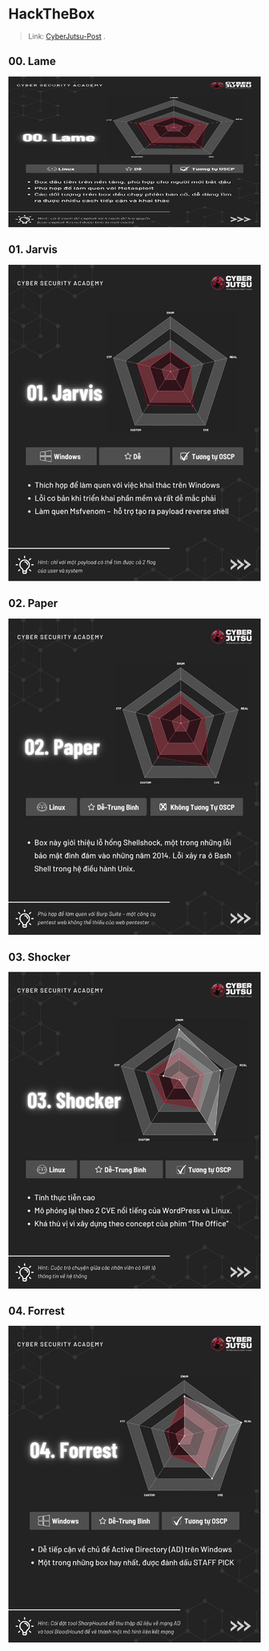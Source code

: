 # HackTheBox

> Link: [CyberJutsu-Post](https://www.facebook.com/CyberJutsu/posts/pfbid02jZt268egd32CECHH6djE242zcX7MQnsH6YmA16peCn2hDDdcUSsziheJZvnExZe9l) .

## 00. Lame

<img src="./images/htb0.jpg" alt="Lame" width="550" height="300">

## 01. Jarvis

![htb1.jpg](./images/htb1.jpg)

## 02. Paper

![htb2.jpg](./images/htb2.jpg)

## 03. Shocker

![htb3.jpg](./images/htb3.jpg)

## 04. Forrest

![htb4.jpg](./images/htb4.jpg)
